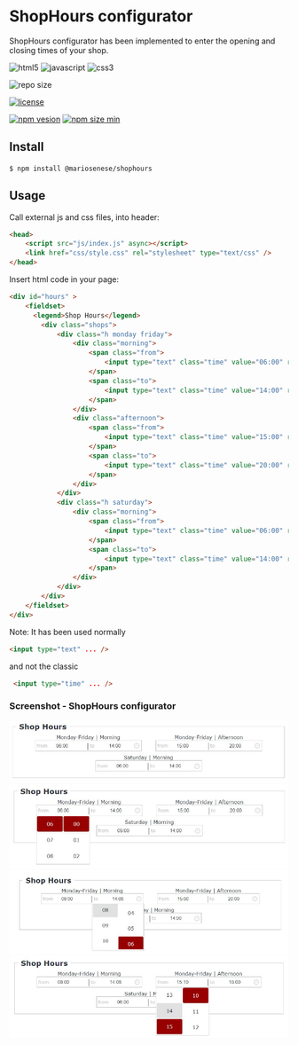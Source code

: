 # ShopHours configurator

  ShopHours configurator has been implemented to enter the opening and closing times of your shop.
  
  ![html5](https://img.shields.io/badge/html5-%23E34F26.svg?style=for-the-badge&logo=html5&logoColor=white)
  ![javascript](https://img.shields.io/badge/javascript-%23323330.svg?style=for-the-badge&logo=javascript&logoColor=%23F7DF1E)
  ![css3](https://img.shields.io/badge/css3-%231572B6.svg?style=for-the-badge&logo=css3&logoColor=white)
  
  ![repo size](https://img.shields.io/github/repo-size/MarioSenese/ShopHours?style=for-the-badge)
  
  [![license](https://img.shields.io/github/license/MarioSenese/ShopHours?style=for-the-badge)](https://github.com/MarioSenese/ShopHours/blob/main/LICENSE)
  
  [![npm vesion](https://img.shields.io/npm/v/@mariosenese/shophours?style=for-the-badge)](https://www.npmjs.com/package/@mariosenese/shophours)
  [![npm size min](https://img.shields.io/bundlephobia/min/@mariosenese/shophours?style=for-the-badge)](https://www.npmjs.com/package/@mariosenese/shophours)


##  Install
  ```
  $ npm install @mariosenese/shophours
  ```
##  Usage
Call external js and css files, into header:
```html
<head>
    <script src="js/index.js" async></script>
    <link href="css/style.css" rel="stylesheet" type="text/css" />
</head>
```
  Insert html code in your page:
    
```html
<div id="hours" >
    <fieldset>
      <legend>Shop Hours</legend>
        <div class="shops">
            <div class="h monday friday">
                <div class="morning">
                    <span class="from">
                        <input type="text" class="time" value="06:00" readonly />
                    </span>
                    <span class="to">
                        <input type="text" class="time" value="14:00" readonly />                                
                    </span>
                </div>
                <div class="afternoon">
                    <span class="from">
                        <input type="text" class="time" value="15:00" readonly />
                    </span>
                    <span class="to">
                        <input type="text" class="time" value="20:00" readonly />                                
                    </span>
                </div>
            </div>
            <div class="h saturday">
                <div class="morning">
                    <span class="from">
                        <input type="text" class="time" value="06:00" readonly />                                
                    </span>
                    <span class="to">
                        <input type="text" class="time" value="14:00" readonly />                                
                    </span>
                </div>
            </div>
        </div>
    </fieldset>
</div>
```


  Note: It has been used normally
  ```html
  <input type="text" ... />
  ```
  and not the classic
   ```html
    <input type="time" ... />
  ```

### Screenshot - ShopHours configurator
![1](./images/1.jpg)
![1](./images/2.jpg)
![1](./images/3.jpg)
![1](./images/4.jpg)